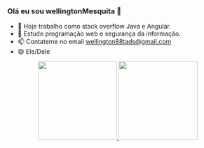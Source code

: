 ### Olá eu sou wellingtonMesquita 👋

- 🔭 Hoje trabalho como stack overflow Java e Angular.
- 🌱 Estudo programação web e segurança da informação.
- 📫 Contateme no email wellington88tads@gmail.com
- 😄 Ele/Dele

<div align="center">
  <a href="https://github.com/wellingtonMesquita">
  <img height="180em" src="https://github-readme-stats.vercel.app/api?username=wellingtonMesquita&show_icons=true&theme=dracula&include_all_commits=true&count_private=true"/>
  <img height="180em" src="https://github-readme-stats.vercel.app/api/top-langs/?username=wellingtonMesquita&layout=compact&langs_count=7&theme=dark"/>
</div>
